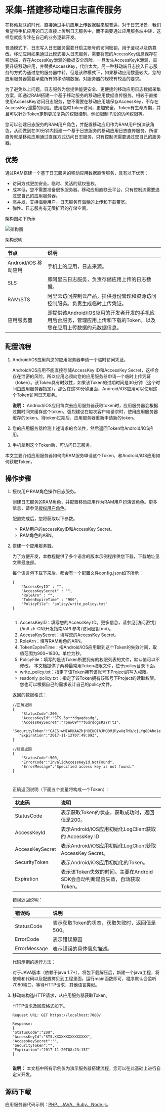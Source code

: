 # 采集-搭建移动端日志直传服务

在移动互联的时代，直接通过手机应用上传数据越来越普遍。对于日志场景，我们希望将手机应用的日志直接上传到日志服务中，而不需要通过应用服务端中转，这样您就能专注在自己的业务逻辑开发。

普通模式下，日志写入日志服务需要开启主账号的访问密钥，用于鉴权以及防篡改。移动应用如果通过此模式接入日志服务，需要将您的AccessKey信息保存在移动端，存在AccessKey泄漏的数据安全风险。一旦发生AccessKeyK泄漏，需要升级移动应用，并替换AccessKey，代价太大。另一种移动端日志接入日志服务的方式为通过您的服务器中转，但是该种模式下，如果移动应用数量较大，您的应用服务器需要承载所有的移动端数据，对服务器的规模有较高的要求。

为了避免以上问题，日志服务为您提供能更安全、更便捷的移动应用日志数据采集方案，即通过RAM搭建一个基于移动服务的移动应用数据直传服务。相较于直接使用AccessKey访问日志服务，您不需要在移动应用端保存AccessKey，不存在AccessKey泄露的风险。使用临时Token访问，更加安全，Token有生命周期，并且可以针对Token定制更加复杂的权限控制，例如限制IP段的访问权限等。

您可以创建日志服务的RAM用户角色，并配置移动应用作为RAM用户扮演该角色，从而做到在30分钟内搭建一个基于日志服务的移动应用日志直传服务。所谓直传就是移动应用通过直连方式访问日志服务，只有控制流需要通过您自己的服务器。

## 优势

通过RAM搭建一个基于日志服务的移动应用数据直传服务，具有以下优势：

-   访问方式更加安全。临时、灵活的赋权鉴权。
-   成本低，您不需要准备很多服务器。移动应用直联云平台，只有控制流需要通过您自己的应用服务器。
-   高并发，支持海量用户。日志服务有海量的上传和下载带宽。
-   弹性。日志服务有无限扩容的存储空间。

架构图如下所示

![架构图](https://static-aliyun-doc.oss-accelerate.aliyuncs.com/assets/img/zh-CN/7251802261/p32395.png)

架构说明

|节点|说明|
|:-|:-|
|Android/iOS 移动应用|手机上的应用，日志来源。|
|SLS|即阿里云日志服务，负责存储应用上传的日志数据。|
|RAM/STS|阿里云访问控制云产品，提供身份管理和资源访问控制服务。负责生成临时上传凭证。|
|应用服务器|即提供该Android/iOS应用的开发者开发的手机应用后台服务，管理应用上传和下载的Token，以及您在应用上传数据的元数据信息。|

## 配置流程

1.  Android/iOS应用向您的应用服务器申请一个临时访问凭证。

    Android/iOS应用不能直接存储AccessKey ID和AccessKey Secret，这样会存在泄密的风险。所以应用必须向您的应用服务器申请一个临时上传凭证（token）。该Token具有时效性，如果该Token的过期时间是30分钟（这个时间由应用服务器指定），那么在这30分钟里面，Android/iOS应用可以使用这个Token访问日志服务。

    **说明：** Andriod/iOS应用每次去应用服务器获取token时，应用服务器会根据过期时间来缓存这个token。强烈建议在每次客户端请求时，使用应用服务器缓存的token。待token过期后，应用服务器重新申请新的token。

2.  您的应用服务器检测上述请求的合法性，然后返回Token给Android/iOS应用。
3.  手机拿到这个Token后，可访问日志服务。

本文主要介绍应用服务器如何向RAM服务申请这个Token，和Android/iOS应用如何获取Token。

## 操作步骤

1.  授权用户RAM角色操作日志服务。

    创建日志服务的RAM角色，并配置移动应用作为RAM用户扮演该角色。更多信息，请参见[授权用户角色](/intl.zh-CN/开发指南/访问控制RAM/授权用户角色.md)。

    配置完成后，您将获取以下参数。

    -   RAM用户的accessKeyID和AccessKey Secret。
    -   RAM角色的ARN。
2.  搭建一个应用服务器。

    为了方便开发，本教程提供了多个语言的版本示例程序供您下载，下载地址见文章最底部。

    每个语言包下载下来后，都会有一个配置文件config.json如下所示：

    ```
    {
        "AccessKeyID" : "",
        "AccessKeySecret" : "",
        "RoleArn" : "",
        "TokenExpireTime" : "900",
        "PolicyFile": "policy/write_policy.txt"
    }
                                
    ```

    1.  AccessKeyID：填写您的AccessKey ID。更多信息，请参见[访问密钥](/intl.zh-CN/开发指南/API 参考/访问密钥.md)。
    2.  AccessKeySecret：填写您的AccessKey Secret。
    3.  RoleArn：填写RAM角色的ARN。
    4.  TokenExpireTime：指Android/iOS应用取到这个Token的失效时间，取值范围为900~1800。单位为秒。
    5.  PolicyFile：填写的是该Token所要拥有的权限列表的文件，默认值可以不修改。
    本文档提供了两种最常用Token权限文件，位于policy目录下面。

    -   write\_policy.txt：指定了该Token拥有该账号下Project的写入权限。
    -   readonly\_policy.txt：指定了该Token拥有该账号下Project的读取权限。
    您也可以根据自己的需求设计自己的policy文件。

    返回的数据格式：

    ```
    //正确返回
    {
        "StatusCode":200,
        "AccessKeyId":"STS.3p***dgagdasdg",
        "AccessKeySecret":"rpnwO9***tGdrddgsR2YrTtI",
       "SecurityToken":"CAES+wMIARKAAZhjH0EUOIhJMQBMjRywXq7MQ/cjLYg80Aho1ek0Jm63XMhr9Oc5s˙∂˙∂3qaPer8p1YaX1NTDiCFZWFkvlHf1pQhuxfKBc+mRR9KAbHUefqH+rdjZqjTF7p2m1wJXP8S6k+G2MpHrUe6TYBkJ43GhhTVFMuM3BZajY3VjZWOXBIODRIR1FKZjIiEjMzMzE0MjY0NzM5MTE4NjkxMSoLY2xpZGSSDgSDGAGESGTETqOio6c2RrLWRlbW8vKgoUYWNzOm9zczoqOio6c2RrLWRlbW9KEDExNDg5MzAxMDcyNDY4MThSBTI2ODQyWg9Bc3N1bWVkUm9sZVVzZXJgAGoSMzMzMTQyNjQ3MzkxMTg2OTExcglzZGstZGVtbzI=",
       "Expiration":"2017-11-12T07:49:09Z",
    }
    
    //错误返回
    {
        "StatusCode":500,
        "ErrorCode":"InvalidAccessKeyId.NotFound",
        "ErrorMessage":"Specified access key is not found."
    }
    
                                
    ```

    正确返回说明（下面五个变量将构成一个Token）：

    |状态码|说明|
    |:--|:-|
    |StatusCode|表示获取Token的状态，获取成功时，返回值是200。|
    |AccessKeyId|表示Android/iOS应用初始化LogClient获取的 AccessKey ID|
    |AccessKeySecret|表示Android/iOS应用初始化LogClient获取AccessKey Secret。|
    |SecurityToken|表示Android/iOS应用初始化的Token。|
    |Expiration|表示该Token失效的时间。主要在Android SDK会自动判断是否失效，自动获取Token。|

    错误返回说明：

    |错误码|说明|
    |:--|:-|
    |StatusCode|表示获取Token的状态，获取失败时，返回值是500。|
    |ErrorCode|表示错误原因|
    |ErrorMessage|表示错误的具体信息描述。|

    代码示例的运行方法：

    对于JAVA版本（依赖于java 1.7+），将包下载解压后，新建一个java工程，将依赖和代码以及配置拷贝到工程里面，运行main函数即可，程序默认会监听7080端口，等待HTTP请求，其他语言类似。

3.  移动端构造HTTP请求，从应用服务器获取Token。

    HTTP请求及回应格式如下。

    ```
    Request URL: GET https://localhost:7080/
    
    Response:
    {
    "StatusCode":"200",
    "AccessKeyId":"STS.XXXXXXXXXXXXXXX",
    "AccessKeySecret":"",
    "SecurityToken":"",
    "Expiration":"2017-11-20T08:23:15Z"
    }
                                
    ```

    **说明：** 本文档中所有示例仅为演示服务器搭建流程，您可以在此基础上进行自定义开发。


## 源码下载

应用服务器代码示例：[PHP、JAVA、Ruby、Node.js](https://github.com/xiongcw/aliyun_log_sts_server_example)。

